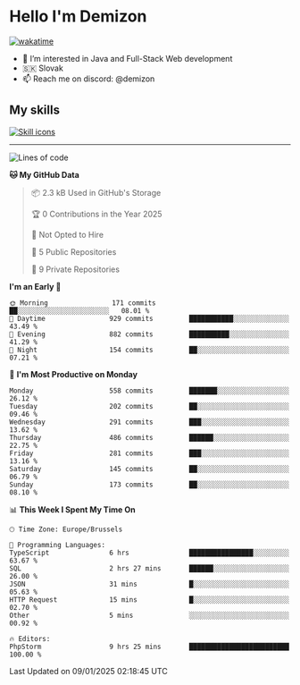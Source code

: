 # Hello I'm Demizon
[![wakatime](https://wakatime.com/badge/user/6ad1949f-d6d7-44f9-9eee-c35e54cc499b.svg)](https://wakatime.com/@6ad1949f-d6d7-44f9-9eee-c35e54cc499b)
- 👀 I’m interested in Java and Full-Stack Web development
- 🇸🇰 Slovak
- 📫 Reach me on discord: @demizon

## My skills
[![Skill icons](https://skillicons.dev/icons?i=java,js,ts,html,css,react,nextjs,tailwind,supabase,py,git,docker,linux,mysql,postgres,mongo&theme=dark)](https://github.com/Demizon3433)

---

<!--START_SECTION:waka-->
![Lines of code](https://img.shields.io/badge/From%20Hello%20World%20I%27ve%20Written-634.8%20thousand%20lines%20of%20code-blue)

**🐱 My GitHub Data** 

> 📦 2.3 kB Used in GitHub's Storage 
 > 
> 🏆 0 Contributions in the Year 2025
 > 
> 🚫 Not Opted to Hire
 > 
> 📜 5 Public Repositories 
 > 
> 🔑 9 Private Repositories 
 > 
**I'm an Early 🐤** 

```text
🌞 Morning                171 commits         ██░░░░░░░░░░░░░░░░░░░░░░░   08.01 % 
🌆 Daytime                929 commits         ███████████░░░░░░░░░░░░░░   43.49 % 
🌃 Evening                882 commits         ██████████░░░░░░░░░░░░░░░   41.29 % 
🌙 Night                  154 commits         ██░░░░░░░░░░░░░░░░░░░░░░░   07.21 % 
```
📅 **I'm Most Productive on Monday** 

```text
Monday                   558 commits         ███████░░░░░░░░░░░░░░░░░░   26.12 % 
Tuesday                  202 commits         ██░░░░░░░░░░░░░░░░░░░░░░░   09.46 % 
Wednesday                291 commits         ███░░░░░░░░░░░░░░░░░░░░░░   13.62 % 
Thursday                 486 commits         ██████░░░░░░░░░░░░░░░░░░░   22.75 % 
Friday                   281 commits         ███░░░░░░░░░░░░░░░░░░░░░░   13.16 % 
Saturday                 145 commits         ██░░░░░░░░░░░░░░░░░░░░░░░   06.79 % 
Sunday                   173 commits         ██░░░░░░░░░░░░░░░░░░░░░░░   08.10 % 
```


📊 **This Week I Spent My Time On** 

```text
🕑︎ Time Zone: Europe/Brussels

💬 Programming Languages: 
TypeScript               6 hrs               ████████████████░░░░░░░░░   63.67 % 
SQL                      2 hrs 27 mins       ██████░░░░░░░░░░░░░░░░░░░   26.00 % 
JSON                     31 mins             █░░░░░░░░░░░░░░░░░░░░░░░░   05.63 % 
HTTP Request             15 mins             █░░░░░░░░░░░░░░░░░░░░░░░░   02.70 % 
Other                    5 mins              ░░░░░░░░░░░░░░░░░░░░░░░░░   00.92 % 

🔥 Editors: 
PhpStorm                 9 hrs 25 mins       █████████████████████████   100.00 % 
```


 Last Updated on 09/01/2025 02:18:45 UTC
<!--END_SECTION:waka-->
